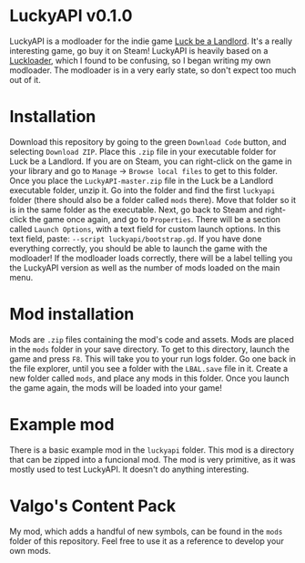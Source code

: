 # LuckyAPI v0.1.0

LuckyAPI is a modloader for the indie game [Luck be a Landlord](https://store.steampowered.com/app/1404850/Luck_be_a_Landlord/). It's a really interesting game, go buy it on Steam!
LuckyAPI is heavily based on a [Luckloader](https://github.com/FeldrinH/Luckloader), which I found to be confusing, so I began writing my own modloader. The modloader is in a very early state, so don't expect too much out of it.

# Installation
Download this repository by going to the green `Download Code` button, and selecting `Download ZIP`. Place this `.zip` file in your executable folder for Luck be a Landlord. If you are on Steam, you can right-click on the game in your library and go to `Manage` -> `Browse local files` to get to this folder. Once you place the `LuckyAPI-master.zip` file in the Luck be a Landlord executable folder, unzip it. Go into the folder and find the first `luckyapi` folder (there should also be a folder called `mods` there). Move that folder so it is in the same folder as the executable. Next, go back to Steam and right-click the game once again, and go to `Properties`. There will be a section called `Launch Options`, with a text field for custom launch options. In this text field, paste: `--script luckyapi/bootstrap.gd`. If you have done everything correctly, you should be able to launch the game with the modloader! If the modloader loads correctly, there will be a label telling you the LuckyAPI version as well as the number of mods loaded on the main menu.

# Mod installation
Mods are `.zip` files containing the mod's code and assets. Mods are placed in the `mods` folder in your save directory. To get to this directory, launch the game and press `F8`. This will take you to your run logs folder. Go one back in the file explorer, until you see a folder with the `LBAL.save` file in it. Create a new folder called `mods`, and place any mods in this folder. Once you launch the game again, the mods will be loaded into your game!

# Example mod
There is a basic example mod in the `luckyapi` folder. This mod is a directory that can be zipped into a funcional mod. The mod is very primitive, as it was mostly used to test LuckyAPI. It doesn't do anything interesting.

# Valgo's Content Pack
My mod, which adds a handful of new symbols, can be found in the `mods` folder of this repository. Feel free to use it as a reference to develop your own mods.